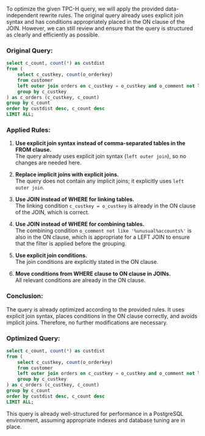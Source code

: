 To optimize the given TPC-H query, we will apply the provided data-independent rewrite rules. The original query already uses explicit join syntax and has conditions appropriately placed in the ON clause of the JOIN. However, we can still review and ensure that the query is structured as clearly and efficiently as possible.

### Original Query:
```sql
select c_count, count(*) as custdist
from (
    select c_custkey, count(o_orderkey)
    from customer
    left outer join orders on c_custkey = o_custkey and o_comment not like '%unusual%accounts%'
    group by c_custkey
) as c_orders (c_custkey, c_count)
group by c_count
order by custdist desc, c_count desc
LIMIT ALL;
```

### Applied Rules:
1. **Use explicit join syntax instead of comma-separated tables in the FROM clause.**  
   The query already uses explicit join syntax (`left outer join`), so no changes are needed here.

2. **Replace implicit joins with explicit joins.**  
   The query does not contain any implicit joins; it explicitly uses `left outer join`.

3. **Use JOIN instead of WHERE for linking tables.**  
   The linking condition `c_custkey = o_custkey` is already in the ON clause of the JOIN, which is correct.

4. **Use JOIN instead of WHERE for combining tables.**  
   The combining condition `o_comment not like '%unusual%accounts%'` is also in the ON clause, which is appropriate for a LEFT JOIN to ensure that the filter is applied before the grouping.

5. **Use explicit join conditions.**  
   The join conditions are explicitly stated in the ON clause.

6. **Move conditions from WHERE clause to ON clause in JOINs.**  
   All relevant conditions are already in the ON clause.

### Conclusion:
The query is already optimized according to the provided rules. It uses explicit join syntax, places conditions in the ON clause correctly, and avoids implicit joins. Therefore, no further modifications are necessary.

### Optimized Query:
```sql
select c_count, count(*) as custdist
from (
    select c_custkey, count(o_orderkey)
    from customer
    left outer join orders on c_custkey = o_custkey and o_comment not like '%unusual%accounts%'
    group by c_custkey
) as c_orders (c_custkey, c_count)
group by c_count
order by custdist desc, c_count desc
LIMIT ALL;
```

This query is already well-structured for performance in a PostgreSQL environment, assuming appropriate indexes and database tuning are in place.